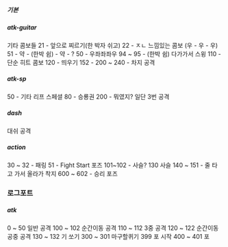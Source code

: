 ##### 기본

##### atk-guitar
기타 콤보들
21 - 앞으로 찌르기(한 박자 쉬고)
22 - ㅈㄴ 느낌있는 콤보 (우 - 우 - 우)
51 - 약 - (한박 쉼) - 약 - ?
50 - 우좌좌좌우
94 ~ 95 - (한박 쉼) 다가가서 스윙
110 - 단순 히트 콤보
120 - 띄우기
152 - 
200 ~ 240 - 차지 공격


##### atk-sp
50 - 기타 리프 스페셜
80 - 승룡권
200 - 뭐였지? 일단 3번 공격
##### dash
대쉬 공격

##### action
30 ~ 32 - 패링
51 - Fight Start 포즈
101~102 - 사슬?
130 사슬
140 ~ 151 - 줄 타고 가서 올라가 착지
600 ~ 602 - 승리 포즈


### 로그포트
##### atk
0 ~ 50 일반 공격
100 ~ 102 순간이동 공격
110 ~ 112 3중 공격
120 ~ 122 순간이동 공중 공격
130 ~ 132 기 쏘기
300 ~ 301 마구할퀴기
399 포 시작
400 ~ 401 포



